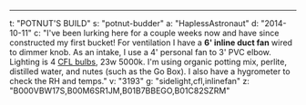---
t: "POTNUT'S BUILD"
s: "potnut-budder"
a: "HaplessAstronaut"
d: "2014-10-11"
c: "I've been lurking here for a couple weeks now and have since constructed my first bucket! For ventilation I have a <strong>6' inline duct fan</strong> wired to dimmer knob. As an intake, I use a 4' personal fan to 3' PVC elbow. Lighting is 4 <a href='https://amzn.to/3jMfTYw'>CFL bulbs</a>, 23w 5000k. I'm using organic potting mix, perlite, distilled water, and nutes (such as the Go Box). I also have a hygrometer to check the RH  and temps."
v: "3193"
g: "sidelight,cfl,inlinefan"
z: "B000VBW17S,B00M6SR1JM,B01B7BBEGO,B01C82SZRM"
